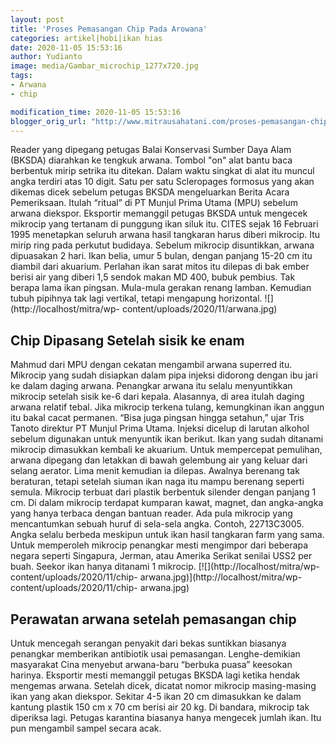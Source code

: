 ```yaml
---
layout: post
title: 'Proses Pemasangan Chip Pada Arowana'
categories: artikel|hobi|ikan hias
date: 2020-11-05 15:53:16
author: Yudianto
image: media/Gambar_microchip_1277x720.jpg
tags:
- Arwana
- chip

modification_time: 2020-11-05 15:53:16
blogger_orig_url: "http://www.mitrausahatani.com/proses-pemasangan-chip-pada-arowana.html"
---
```


Reader yang dipegang petugas Balai Konservasi Sumber Daya Alam (BKSDA)
diarahkan ke tengkuk arwana. Tombol "on" alat bantu baca berbentuk mirip
setrika itu ditekan. Dalam waktu singkat di alat itu muncul angka terdiri atas
10 digit. Satu per satu Scleropages formosus yang akan dikemas dicek sebelum
petugas BKSDA mengeluarkan Berita Acara Pemeriksaan. Itulah “ritual” di PT
Munjul Prima Utama (MPU) sebelum arwana diekspor. Eksportir memanggil petugas
BKSDA untuk mengecek mikrocip yang tertanam di punggung ikan siluk itu. CITES
sejak 16 Februari 1995 menetapkan seluruh arwana hasil tangkaran harus diberi
mikrocip. Itu mirip ring pada perkutut budidaya. Sebelum mikrocip disuntikkan,
arwana dipuasakan 2 hari. Ikan belia, umur 5 bulan, dengan panjang 15-20 cm
itu diambil dari akuarium. Perlahan ikan sarat mitos itu dilepas di bak ember
berisi air yang diberi 1,5 sendok makan MD 400, bubuk pembius. Tak berapa lama
ikan pingsan. Mula-mula gerakan renang lamban. Kemudian tubuh pipihnya tak
lagi vertikal, tetapi mengapung horizontal. ![](http://localhost/mitra/wp-
content/uploads/2020/11/arwana.jpg)

## Chip Dipasang Setelah sisik ke enam

Mahmud dari MPU dengan cekatan mengambil arwana superred itu. Mikrocip yang
sudah disiapkan dalam pipa injeksi didorong dengan ibu jari ke dalam daging
arwana. Penangkar arwana itu selalu menyuntikkan mikrocip setelah sisik ke-6
dari kepala. Alasannya, di area itulah daging arwana relatif tebal. Jika
mikrocip terkena tulang, kemungkinan ikan anggun itu bakal cacat permanen.
“Bisa juga pingsan hingga setahun,” ujar Tris Tanoto direktur PT Munjul Prima
Utama. Injeksi dicelup di larutan alkohol sebelum digunakan untuk menyuntik
ikan berikut. Ikan yang sudah ditanami mikrocip dimasukkan kembali ke
akuarium. Untuk mempercepat pemulihan, arwana dipegang dan letakkan di bawah
gelembung air yang keluar dari selang aerator. Lima menit kemudian ia dilepas.
Awalnya berenang tak beraturan, tetapi setelah siuman ikan naga itu mampu
berenang seperti semula. Mikrocip terbuat dari plastik berbentuk silender
dengan panjang 1 cm. Di dalam mikrocip terdapat kumparan kawat, magnet, dan
angka-angka yang hanya terbaca dengan bantuan reader. Ada pula mikrocip yang
mencantumkan sebuah huruf di sela-sela angka. Contoh, 22713C3005. Angka selalu
berbeda meskipun untuk ikan hasil tangkaran farm yang sama. Untuk memperoleh
mikrocip penangkar mesti mengimpor dari beberapa negara seperti Singapura,
Jerman, atau Amerika Serikat senilai USS2 per buah. Seekor ikan hanya ditanami
1 mikrocip. [![](http://localhost/mitra/wp-content/uploads/2020/11/chip-
arwana.jpg)](http://localhost/mitra/wp-content/uploads/2020/11/chip-
arwana.jpg)

## Perawatan arwana setelah pemasangan chip

Untuk mencegah serangan penyakit dari bekas suntikkan biasanya penangkar
memberikan antibiotik usai pemasangan. Lenghe-demikian masyarakat Cina
menyebut arwana-baru “berbuka puasa” keesokan harinya. Eksportir mesti
memanggil petugas BKSDA lagi ketika hendak mengemas arwana. Setelah dicek,
dicatat nomor mikrocip masing-masing ikan yang akan diekspor. Sekitar 4-5 ikan
20 cm dimasukkan ke dalam kantung plastik 150 cm x 70 cm berisi air 20 kg. Di
bandara, mikrocip tak diperiksa lagi. Petugas karantina biasanya hanya
mengecek jumlah ikan. Itu pun mengambil sampel secara acak.


